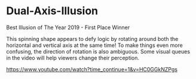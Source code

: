 # Dual-Axis-Illusion
Best Illusion of The Year 2019 - First Place Winner

This spinning shape appears to defy logic by rotating around both the horizontal and vertical axis at the same time! To make things even more confusing, the direction of rotation is also ambiguous. Some visual queues in the video will help viewers change their perception.

https://www.youtube.com/watch?time_continue=1&v=HC0GGkNZPgs
